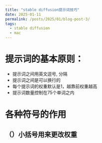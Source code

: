 ```yaml
---
title: "stable diffusion提示词技巧"
date: 2025-01-11
permalink: /posts/2025/01/blog-post-3/
tags:
  - stable diffusion
  - mac
---
```


# 提示词的基本原则：
* 提示词之间用英文逗号, 分隔
* 提示词之间是可以换行的
* 每个提示词的权重默认是1，越靠前权重越高
* 提示词数量控制在75个单词之内

# 各种符号的作用

## （）小括号用来更改权重



